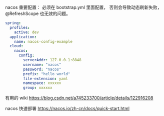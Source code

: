 nacos 重要配置： 必须在 bootstrap.yml 里面配置， 否则会导致动态刷新失败，@RefreshScope 也无效的问题。

```yml
spring:
  profiles:
    active: dev
  application:
    name: nacos-config-example
  cloud:
    nacos:
      config:
        serverAddr: 127.0.0.1:8848
        username: "nacos"
        password: "nacos"
        prefix: "hello world"
        file-extension: yaml
        namespace: xxxxxv
        group: xxxxxx
```

有用的 wiki
https://blog.csdn.net/a745233700/article/details/122916208

nacos 快速部署
https://nacos.io/zh-cn/docs/quick-start.html
